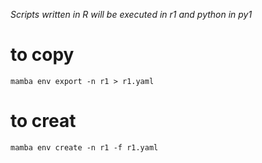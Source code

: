 *Scripts written in R will be executed in r1 and python in py1*

# to copy

```shell
mamba env export -n r1 > r1.yaml
```

# to creat

```shell
mamba env create -n r1 -f r1.yaml
```
